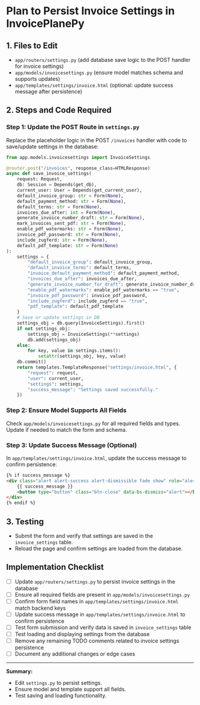 # Plan to Persist Invoice Settings in InvoicePlanePy

## 1. Files to Edit

- `app/routers/settings.py` (add database save logic to the POST handler for invoice settings)
- `app/models/invoicesettings.py` (ensure model matches schema and supports updates)
- `app/templates/settings/invoice.html` (optional: update success message after persistence)

## 2. Steps and Code Required

### Step 1: Update the POST Route in `settings.py`

Replace the placeholder logic in the POST `/invoices` handler with code to save/update settings in the database:

```python
from app.models.invoicesettings import InvoiceSettings

@router.post("/invoices", response_class=HTMLResponse)
async def save_invoice_settings(
    request: Request,
    db: Session = Depends(get_db),
    current_user: User = Depends(get_current_user),
    default_invoice_group: str = Form(None),
    default_payment_method: str = Form(None),
    default_terms: str = Form(None),
    invoices_due_after: int = Form(None),
    generate_invoice_number_draft: str = Form(None),
    mark_invoices_sent_pdf: str = Form(None),
    enable_pdf_watermarks: str = Form(None),
    invoice_pdf_password: str = Form(None),
    include_zugferd: str = Form(None),
    default_pdf_template: str = Form(None)
):
    settings = {
        "default_invoice_group": default_invoice_group,
        "default_invoice_terms": default_terms,
        "invoice_default_payment_method": default_payment_method,
        "invoices_due_after": invoices_due_after,
        "generate_invoice_number_for_draft": generate_invoice_number_draft == "true",
        "enable_pdf_watermarks": enable_pdf_watermarks == "true",
        "invoice_pdf_password": invoice_pdf_password,
        "include_zugferd": include_zugferd == "true",
        "pdf_template": default_pdf_template
    }
    # Save or update settings in DB
    settings_obj = db.query(InvoiceSettings).first()
    if not settings_obj:
        settings_obj = InvoiceSettings(**settings)
        db.add(settings_obj)
    else:
        for key, value in settings.items():
            setattr(settings_obj, key, value)
    db.commit()
    return templates.TemplateResponse("settings/invoice.html", {
        "request": request,
        "user": current_user,
        "settings": settings,
        "success_message": "Settings saved successfully."
    })
```

### Step 2: Ensure Model Supports All Fields

Check `app/models/invoicesettings.py` for all required fields and types. Update if needed to match the form and schema.

### Step 3: Update Success Message (Optional)

In `app/templates/settings/invoice.html`, update the success message to confirm persistence:

```html
{% if success_message %}
<div class="alert alert-success alert-dismissible fade show" role="alert">
    {{ success_message }}
    <button type="button" class="btn-close" data-bs-dismiss="alert"></button>
</div>
{% endif %}
```

## 3. Testing

- Submit the form and verify that settings are saved in the `invoice_settings` table.
- Reload the page and confirm settings are loaded from the database.

## Implementation Checklist

- [ ] Update `app/routers/settings.py` to persist invoice settings in the database
- [ ] Ensure all required fields are present in `app/models/invoicesettings.py`
- [ ] Confirm form field names in `app/templates/settings/invoice.html` match backend keys
- [ ] Update success message in `app/templates/settings/invoice.html` to confirm persistence
- [ ] Test form submission and verify data is saved in `invoice_settings` table
- [ ] Test loading and displaying settings from the database
- [ ] Remove any remaining TODO comments related to invoice settings persistence
- [ ] Document any additional changes or edge cases

---

**Summary:**
- Edit `settings.py` to persist settings.
- Ensure model and template support all fields.
- Test saving and loading functionality.
